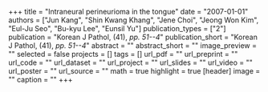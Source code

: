 +++
title = "Intraneural perineurioma in the tongue"
date = "2007-01-01"
authors = ["Jun Kang", "Shin Kwang Khang", "Jene Choi", "Jeong Won Kim", "Eul-Ju Seo", "Bu-kyu Lee", "Eunsil Yu"]
publication_types = ["2"]
publication = "Korean J Pathol, (41), _pp. 51--4_"
publication_short = "Korean J Pathol, (41), _pp. 51--4_"
abstract = ""
abstract_short = ""
image_preview = ""
selected = false
projects = []
tags = []
url_pdf = ""
url_preprint = ""
url_code = ""
url_dataset = ""
url_project = ""
url_slides = ""
url_video = ""
url_poster = ""
url_source = ""
math = true
highlight = true
[header]
image = ""
caption = ""
+++
